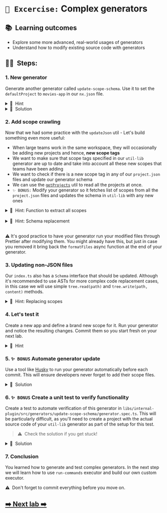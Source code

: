 # `📖 Excercise:` Complex generators

## 📚&nbsp;&nbsp;**Learning outcomes**

- Explore some more advanced, real-world usages of generators
- Understand how to modify existing source code with generators

## 🏋️‍♀️&nbsp;&nbsp;Steps:

### 1. New generator

Generate another generator called `update-scope-schema`. Use it to set the `defaultProject` to `movies-app` in our `nx.json` file.

<details>
  <summary>🐳&nbsp;&nbsp;Hint</summary>

- Use the [updateJson](https://nx.dev/nx-api/devkit/documents/updateJson) utility
- update the generator schema such that no `name` property is required
- Try it first before you head over to the solution
</details>

<details>
  <summary>🐳&nbsp;&nbsp;Solution</summary>

```typescript
import { formatFiles, Tree, updateJson } from '@nx/devkit';

export default async function (tree: Tree) {
  updateJson(tree, 'nx.json', (json) => ({
    ...json,
    defaultProject: 'movies-app',
  }));
  await formatFiles(tree);
}
```

</details>

### 2. Add scope crawling

Now that we had some practice with the `updateJson` util - Let's build something even more useful:

- When large teams work in the same workspace, they will occasionally be adding new projects and hence, **new scope tags**
- We want to make sure that scope tags specified in our `util-lib` generator are up to date and take into account all these new scopes that teams have been adding
- We want to check if there is a new scope tag in any of our `project.json` files and update our generator schema
- We can use the [`getProjects`](https://nx.dev/nx-api/devkit/documents/getProjects) util to read all the projects at once.
- `✨ BONUS:` Modify your generator so it fetches list of scopes from all the `project.json` files and updates the schema in `util-lib` with any new ones

<details>
<summary>🐳&nbsp;&nbsp;Hint: Function to extract all scopes</summary>

```typescript
function getScopes(projectMap: Map<string, ProjectConfiguration>) {
  const allScopes: string[] = Array.from(projectMap.values())
    .map((project) => {
      if (project.tags) {
        const scopes = project.tags.filter((tag: string) => tag.startsWith('scope:'));
        return scopes;
      }
      return [];
    })
    .reduce((acc, tags) => [...acc, ...tags], [])
    .map((scope: string) => scope.slice(6));

  // remove duplicates
  return Array.from(new Set(allScopes));
}
```

</details>
<br/>
<details>
<summary>🐳&nbsp;&nbsp;Hint: Schema replacement</summary>

```typescript
(schemaJson) => {
  schemaJson.properties.directory['x-prompt'].items = scopes.map((scope) => ({
    value: scope,
    label: scope,
  }));
  return schemaJson;
};
```

</details>

<br/>

⚠️ It's good practice to have your generator run your modified files through Prettier after modifying them. You might already have this, but just in case you removed it bring back the `formatFiles` async function at the end of your generator.

### 3. Updating non-JSON files

Our `index.ts` also has a `Schema` interface that should be updated. Although it's recommended to use ASTs for more complex code replacement cases, in this case we will use simple `tree.read(path)` and `tree.write(path, content)` methods.

<details>
<summary>🐳&nbsp;&nbsp;Hint: Replacing scopes</summary>

```typescript
function replaceScopes(content: string, scopes: string[]): string {
  const joinScopes = scopes.map((s) => `'${s}'`).join(' | ');
  const PATTERN = /interface UtilLibGeneratorSchema \{\n.*\n.*\n\}/gm;
  return content.replace(
    PATTERN,
    `interface UtilLibGeneratorSchema {
  name: string;
  directory: ${joinScopes};
}`
  );
}
```

</details>

### 4. Let's test it

Create a new app and define a brand new scope for it. Run your generator and notice the resulting changes. Commit them so you start fresh on your next lab.

<details>
<summary>🐳&nbsp;&nbsp;Hint</summary>

```shell
nx generate app video-games --tags=scope:video-games
```

</details>

### 5. `✨ BONUS` Automate generator update

Use a tool like [Husky](https://typicode.github.io/husky/#/) to run your
generator automatically before each commit. This will ensure developers never forget to add
their scope files.

<details>
<summary>🐳&nbsp;&nbsp;Solution</summary>

```json
{
  "scripts": {
    "postinstall": "husky install",
    "pre-commit": "npx nx g @nx-workshop/internal-plugin:update-scope-schema"
  }
}
```

</details>

### 6. `✨ BONUS` Create a unit test to verify functionality

Create a test to automate verification of this generator in `libs/internal-plugin/src/generators/update-scope-schema/generator.spec.ts`. This will be particularly difficult, as you'll need to create a project with the actual source code of your `util-lib` generator as part of the setup for this test.

> ⚠️&nbsp;&nbsp;Check the solution if you get stuck!

<details>
<summary>🐳&nbsp;&nbsp;Solution</summary>

```typescript
import { readJson, Tree } from '@nx/devkit';
import { createTreeWithEmptyWorkspace } from '@nx/devkit/testing';
import { libraryGenerator } from '@nx/js/generators';
import { generatorGenerator, pluginGenerator } from '@nx/plugin/generators';
import { readFileSync } from 'fs';
import { join } from 'path';

import { Linter } from '@nx/eslint';
import generator from './generator';

describe('update-scope-schema generator', () => {
  let appTree: Tree;

  beforeEach(async () => {
    appTree = createTreeWithEmptyWorkspace();
    await addUtilLibProject(appTree);
    await libraryGenerator(appTree, { name: 'foo', tags: 'scope:foo' });
    await libraryGenerator(appTree, { name: 'bar', tags: 'scope:bar' });
  });

  it('should adjust the util-lib generator based on existing projects', async () => {
    await generator(appTree);
    const schemaJson = readJson(
      appTree,
      'libs/internal-plugin/src/generators/util-lib/schema.json'
    );
    expect(schemaJson.properties.directory['x-prompt'].items).toEqual([
      {
        value: 'foo',
        label: 'foo',
      },
      {
        value: 'bar',
        label: 'bar',
      },
    ]);
    const schemaInterface = appTree.read(
      'libs/internal-plugin/src/generators/util-lib/schema.d.ts',
      'utf-8'
    );
    expect(schemaInterface).toContain(`export interface Schema {
  name: string;
  directory: 'foo' | 'bar';
}`);
  });
});

async function addUtilLibProject(tree: Tree) {
  await pluginGenerator(tree, {
    name: 'internal-plugin',
    directory: 'libs/internal-plugin'
    skipTsConfig: false,
    unitTestRunner: 'jest',
    linter: Linter.EsLint,
    compiler: 'tsc',
    skipFormat: false,
    skipLintChecks: false,
    minimal: true,
  });
  await generatorGenerator(tree, {
    name: 'util-lib',
    directory: 'libs/internal-plugin/src/generators/util-lib',
    unitTestRunner: 'jest',
  });
  const filesToCopy = [
    '../util-lib/generator.ts',
    '../util-lib/schema.json',
    '../util-lib/schema.d.ts',
  ];
  for (const file of filesToCopy) {
    tree.write(
      `libs/internal-plugin/src/generators/util-lib/${file}`,
      readFileSync(join(__dirname, file))
    );
  }
}
```

</details>

### 7. Conclusion

You learned how to generate and test complex generators. In the next step we will learn how to use `run-commands` executor and build our own custom executor.

⚠️&nbsp;&nbsp;Don't forget to commit everything before you move on.

## [➡️ Next lab ➡️](./deploy-target-and-custom-executor.md)
